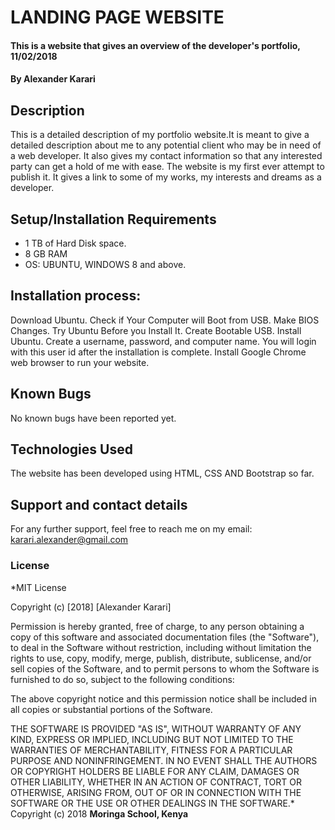 # LANDING PAGE WEBSITE
#### This is a website that gives an overview of the developer's portfolio, 11/02/2018
#### By **Alexander Karari**
## Description
This is a detailed description of my portfolio website.It is meant to give a detailed description about me to any potential client who may be in need of a web developer. It also gives  my contact information so that any interested party can get a hold of me with ease. The website is my first ever attempt to publish it. It gives a link to some of my works, my interests and dreams as a developer.
## Setup/Installation Requirements
* 1 TB of Hard Disk space.
* 8 GB RAM
* OS: UBUNTU, WINDOWS 8 and above.
## Installation process:
Download Ubuntu.
Check if Your Computer will Boot from USB.
Make BIOS Changes.
Try Ubuntu Before you Install It.
Create Bootable USB.
Install Ubuntu.
Create a username, password, and computer name. You will login with this user id after the installation is complete.
Install Google Chrome web browser to run your website.
## Known Bugs
No known bugs have been reported yet.
## Technologies Used
The website has been developed using HTML, CSS AND Bootstrap so far.
## Support and contact details
For any further support, feel free to reach me on my email: karari.alexander@gmail.com
### License
*MIT License

Copyright (c) [2018] [Alexander Karari]

Permission is hereby granted, free of charge, to any person obtaining a copy
of this software and associated documentation files (the "Software"), to deal
in the Software without restriction, including without limitation the rights
to use, copy, modify, merge, publish, distribute, sublicense, and/or sell
copies of the Software, and to permit persons to whom the Software is
furnished to do so, subject to the following conditions:

The above copyright notice and this permission notice shall be included in all
copies or substantial portions of the Software.

THE SOFTWARE IS PROVIDED "AS IS", WITHOUT WARRANTY OF ANY KIND, EXPRESS OR
IMPLIED, INCLUDING BUT NOT LIMITED TO THE WARRANTIES OF MERCHANTABILITY,
FITNESS FOR A PARTICULAR PURPOSE AND NONINFRINGEMENT. IN NO EVENT SHALL THE
AUTHORS OR COPYRIGHT HOLDERS BE LIABLE FOR ANY CLAIM, DAMAGES OR OTHER
LIABILITY, WHETHER IN AN ACTION OF CONTRACT, TORT OR OTHERWISE, ARISING FROM,
OUT OF OR IN CONNECTION WITH THE SOFTWARE OR THE USE OR OTHER DEALINGS IN THE
SOFTWARE.*
Copyright (c) 2018 **Moringa School, Kenya**

